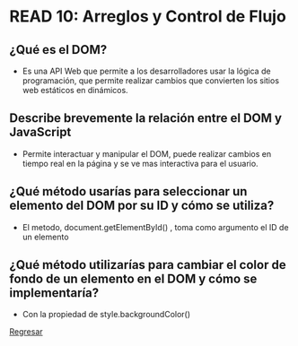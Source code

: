# READ 10: Arreglos y Control de Flujo

## ¿Qué es el DOM?

- Es una API Web que permite a los desarrolladores usar la lógica de programación, que permite realizar cambios que convierten los sitios web estáticos en dinámicos.

## Describe brevemente la relación entre el DOM y JavaScript

- Permite interactuar y manipular el DOM, puede realizar cambios en tiempo real en la página y se ve mas interactiva para el usuario.

## ¿Qué método usarías para seleccionar un elemento del DOM por su ID y cómo se utiliza?

-  El metodo, document.getElementById() , toma como argumento el ID de un elemento


## ¿Qué método utilizarías para cambiar el color de fondo de un elemento en el DOM y cómo se implementaría?

- Con la propiedad de style.backgroundColor()

[Regresar](../README.md)
